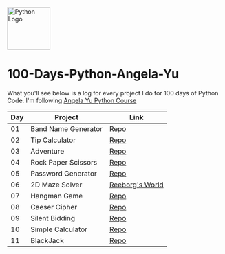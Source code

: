 <img src="https://upload.wikimedia.org/wikipedia/commons/thumb/c/c3/Python-logo-notext.svg/1869px-Python-logo-notext.svg.png" alt="Python Logo" width="100" height="100">


# 100-Days-Python-Angela-Yu
What you'll see below is a log for every project I do for 100 days of Python Code. I'm following
[Angela Yu Python Course](https://www.udemy.com/course/100-days-of-code/)



| Day       | Project     | Link                  |
|------------|------------|------------------------------|
| 01 | Band Name Generator   | [Repo](https://github.com/Swaroop008/100-Days-Python-Angela-Yu/blob/master/Day%201/band_name_generator.py)        |
| 02 | Tip Calculator |       [Repo](https://github.com/Swaroop008/100-Days-Python-Angela-Yu/tree/master/Day%202/tip_calculator.py)        |
| 03 | Adventure |     [Repo](https://github.com/Swaroop008/100-Days-Python-Angela-Yu/tree/master/Day%203/ascii.py)     |
| 04 | Rock Paper Scissors |     [Repo](https://github.com/Swaroop008/100-Days-Python-Angela-Yu/blob/master/Day%204/rock_paper_scissors.py)     |
| 05 | Password Generator |     [Repo](https://github.com/Swaroop008/100-Days-Python-Angela-Yu/blob/master/Day%205/password_generator.py)
| 06 | 2D Maze Solver |   [Reeborg's World](https://reeborg.ca/reeborg.html?lang=en&mode=python&menu=worlds%2Fmenus%2Freeborg_intro_en.json&name=Maze&url=worlds%2Ftutorial_en%2Fmaze1.json) |
| 07 | Hangman Game |     [Repo](https://github.com/Swaroop008/100-Days-Python-Angela-Yu/blob/master/Day%207/main.py) |
| 08 | Caeser Cipher |     [Repo](https://github.com/Swaroop008/100-Days-Python-Angela-Yu/blob/master/Day%208/main.py) |
| 09 | Silent Bidding |     [Repo](https://github.com/Swaroop008/100-Days-Python-Angela-Yu/blob/master/Day%209/main.py) |
| 10 | Simple Calculator |     [Repo](https://github.com/Swaroop008/100-Days-Python-Angela-Yu/blob/master/Day%2010/main.py) |
| 11 | BlackJack |     [Repo](https://github.com/Swaroop008/100-Days-Python-Angela-Yu/blob/master/Day%2011/main.py) |
